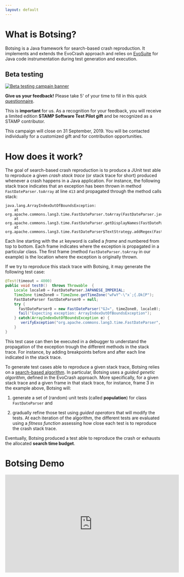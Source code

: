 ```yaml
---
layout: default
---
```


# What is Botsing?

Botsing is a Java framework for search-based crash reproduction. It implements and extends the EvoCrash approach and relies on [EvoSuite](http://www.evosuite.org) for Java code instrumentation during test generation and execution.

## Beta testing

[![Beta testing campain banner](assets/beta_banner.jpg)](https://www.stamp-project.eu/view/main/betatestingsurvey/)


**Give us your feedback!** Please take 5' of your time to fill in this quick [questionnaire](https://www.stamp-project.eu/view/main/betatestingsurvey/).

This is **important** for us. As a recognition for your feedback, you will receive a limited edition **STAMP Software Test Pilot gift** and be recognized as a STAMP contributor. 

This campaign will close on 31 September, 2019. You will be contacted individually for a customized gift and for contribution opportunities.

# How does it work?

The goal of search-based crash reproduction is to produce a JUnit test able to reproduce a given *crash stack trace* (or stack trace for short) produced whenever a crash happens in a Java application. For instance, the following stack trace indicates that an exception has been thrown in method `FastDateParser.toArray` at line `413` and propagated through the method calls stack:
```
java.lang.ArrayIndexOutOfBoundsException:
	at org.apache.commons.lang3.time.FastDateParser.toArray(FastDateParser.java:413)
	at org.apache.commons.lang3.time.FastDateParser.getDisplayNames(FastDateParser.java:381)
	at org.apache.commons.lang3.time.FastDateParser$TextStrategy.addRegex(FastDateParser.java:664)
````
Each line starting with the `at` keyword is called a *frame* and numbered from top to bottom. Each frame indicates where the exception is propagated in a particular class. The first frame (method `FastDateParser.toArray` in our example) is the location where the exception is originally thrown.

If we try to reproduce this stack trace with Botsing, it may generate the following test case:
```Java
@Test(timeout = 4000)
public void test0()  throws Throwable  {
    Locale locale0 = FastDateParser.JAPANESE_IMPERIAL;
    TimeZone timeZone0 = TimeZone.getTimeZone("wFwY^-\"x`;{.Dk[P");
    FastDateParser fastDateParser0 = null;
    try {
      fastDateParser0 = new FastDateParser("GJ=", timeZone0, locale0);
      fail("Expecting exception: ArrayIndexOutOfBoundsException");
    } catch(ArrayIndexOutOfBoundsException e) {
       verifyException("org.apache.commons.lang3.time.FastDateParser", e);
    }
}
````
This test case can then be executed in a debugger to understand the propagation of the exception trough the different methods in the stack trace. For instance, by adding breakpoints before and after each line indicated in the stack trace.

To generate test cases able to reproduce a given stack trace, Botsing relies on a [search-based algorithm](https://en.wikipedia.org/wiki/Search-based_software_engineering). In particular, Botsing uses a *guided genetic algorithm*, defined in the EvoCrash approach. More specifically, for a given stack trace and a given frame in that stack trace, for instance, frame 3 in the example above, Botsing will:

  1. generate a set of (random) unit tests (called **population**) for class `FastDateParser` and

  2. gradually refine those test using *guided operators* that will modify the tests. At each iteration of the algorithm, the different tests are evaluated using a *fitness function* assessing how close each test is to reproduce the crash stack trace.

Eventually, Botsing produced a test able to reproduce the crash or exhausts the allocated **search time budget**.

# Botsing Demo

<iframe width="560" height="315" src="https://www.youtube.com/embed/k6XaQjHqe48" frameborder="0" allow="accelerometer; autoplay; encrypted-media; gyroscope; picture-in-picture" allowfullscreen></iframe>
